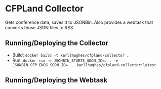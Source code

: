 # CFPLand Collector
Gets conference data, saves it to JSONBin. Also provides a webtask that converts those JSON files to RSS.

## Running/Deploying the Collector
- Build: `docker build -t karllhughes/cfpland-collector .`
- Run: `docker run -e JSONBIN_STARTS_SOON_ID=... -e JSONBIN_CFP_ENDS_SOON_ID=... karllhughes/cfpland-collector:latest`

## Running/Deploying the Webtask

